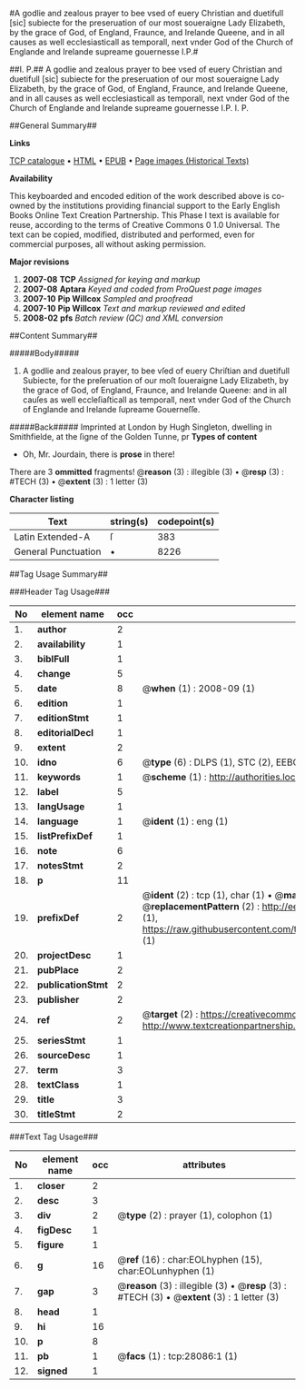 #A godlie and zealous prayer to bee vsed of euery Christian and duetifull [sic] subiecte for the preseruation of our most soueraigne Lady Elizabeth, by the grace of God, of England, Fraunce, and Irelande Queene, and in all causes as well ecclesiasticall as temporall, next vnder God of the Church of Englande and Irelande supreame gouernesse I.P.#

##I. P.##
A godlie and zealous prayer to bee vsed of euery Christian and duetifull [sic] subiecte for the preseruation of our most soueraigne Lady Elizabeth, by the grace of God, of England, Fraunce, and Irelande Queene, and in all causes as well ecclesiasticall as temporall, next vnder God of the Church of Englande and Irelande supreame gouernesse I.P.
I. P.

##General Summary##

**Links**

[TCP catalogue](http://www.ota.ox.ac.uk/tcp/)  • 
[HTML](http://tei.it.ox.ac.uk/tcp/Texts-HTML/free/A08/A08781.html)  • 
[EPUB](http://tei.it.ox.ac.uk/tcp/Texts-EPUB/free/A08/A08781.epub) • 
[Page images (Historical Texts)](https://data.historicaltexts.jisc.ac.uk/view?pubId=eebo-29699469e&pageId=eebo-29699469e-28086-1)

**Availability**

This keyboarded and encoded edition of the
	       work described above is co-owned by the institutions
	       providing financial support to the Early English Books
	       Online Text Creation Partnership. This Phase I text is
	       available for reuse, according to the terms of Creative
	       Commons 0 1.0 Universal. The text can be copied,
	       modified, distributed and performed, even for
	       commercial purposes, all without asking permission.

**Major revisions**

1. __2007-08__ __TCP__ *Assigned for keying and markup*
1. __2007-08__ __Aptara__ *Keyed and coded from ProQuest page images*
1. __2007-10__ __Pip Willcox__ *Sampled and proofread*
1. __2007-10__ __Pip Willcox__ *Text and markup reviewed and edited*
1. __2008-02__ __pfs__ *Batch review (QC) and XML conversion*

##Content Summary##

#####Body#####

1. A godlie and zealous prayer, to bee vſed of euery Chriſtian
and duetifull Subiecte, for the preſeruation of our moſt ſoueraigne Lady Elizabeth,
by the grace of God, of England, Fraunce, and Irelande Queene: and in all cauſes
as well eccleſiaſticall as temporall, next vnder God of the Church of Englande and
Irelande ſupreame Gouerneſſe.

#####Back#####
Imprinted at London by Hugh Singleton, dwelling
in Smithfielde, at the ſigne of the Golden Tunne, pr
**Types of content**

  * Oh, Mr. Jourdain, there is **prose** in there!

There are 3 **ommitted** fragments! 
 @__reason__ (3) : illegible (3)  •  @__resp__ (3) : #TECH (3)  •  @__extent__ (3) : 1 letter (3)

**Character listing**


|Text|string(s)|codepoint(s)|
|---|---|---|
|Latin Extended-A|ſ|383|
|General Punctuation|•|8226|

##Tag Usage Summary##

###Header Tag Usage###

|No|element name|occ|attributes|
|---|---|---|---|
|1.|__author__|2||
|2.|__availability__|1||
|3.|__biblFull__|1||
|4.|__change__|5||
|5.|__date__|8| @__when__ (1) : 2008-09 (1)|
|6.|__edition__|1||
|7.|__editionStmt__|1||
|8.|__editorialDecl__|1||
|9.|__extent__|2||
|10.|__idno__|6| @__type__ (6) : DLPS (1), STC (2), EEBO-CITATION (1), OCLC (1), VID (1)|
|11.|__keywords__|1| @__scheme__ (1) : http://authorities.loc.gov/ (1)|
|12.|__label__|5||
|13.|__langUsage__|1||
|14.|__language__|1| @__ident__ (1) : eng (1)|
|15.|__listPrefixDef__|1||
|16.|__note__|6||
|17.|__notesStmt__|2||
|18.|__p__|11||
|19.|__prefixDef__|2| @__ident__ (2) : tcp (1), char (1)  •  @__matchPattern__ (2) : ([0-9\-]+):([0-9IVX]+) (1), (.+) (1)  •  @__replacementPattern__ (2) : http://eebo.chadwyck.com/downloadtiff?vid=$1&page=$2 (1), https://raw.githubusercontent.com/textcreationpartnership/Texts/master/tcpchars.xml#$1 (1)|
|20.|__projectDesc__|1||
|21.|__pubPlace__|2||
|22.|__publicationStmt__|2||
|23.|__publisher__|2||
|24.|__ref__|2| @__target__ (2) : https://creativecommons.org/publicdomain/zero/1.0/ (1), http://www.textcreationpartnership.org/docs/. (1)|
|25.|__seriesStmt__|1||
|26.|__sourceDesc__|1||
|27.|__term__|3||
|28.|__textClass__|1||
|29.|__title__|3||
|30.|__titleStmt__|2||


###Text Tag Usage###

|No|element name|occ|attributes|
|---|---|---|---|
|1.|__closer__|2||
|2.|__desc__|3||
|3.|__div__|2| @__type__ (2) : prayer (1), colophon (1)|
|4.|__figDesc__|1||
|5.|__figure__|1||
|6.|__g__|16| @__ref__ (16) : char:EOLhyphen (15), char:EOLunhyphen (1)|
|7.|__gap__|3| @__reason__ (3) : illegible (3)  •  @__resp__ (3) : #TECH (3)  •  @__extent__ (3) : 1 letter (3)|
|8.|__head__|1||
|9.|__hi__|16||
|10.|__p__|8||
|11.|__pb__|1| @__facs__ (1) : tcp:28086:1 (1)|
|12.|__signed__|1||
